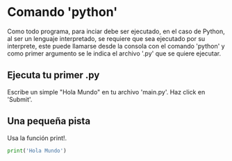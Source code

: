 # Comando 'python'
Como todo programa, para inciar debe ser ejecutado, en el caso de Python, al ser un lenguaje interpretado, se requiere que sea ejecutado por su interprete, este puede llamarse desde la consola con el comando 'python' y como primer argumento se le indica el archivo '.py' que se quiere ejecutar.

## Ejecuta tu primer .py
Escribe un simple "Hola Mundo" en tu archivo 'main.py'.
Haz click en 'Submit'.

## Una pequeña pista
Usa la función print!.

```python
print('Hola Mundo')
```

